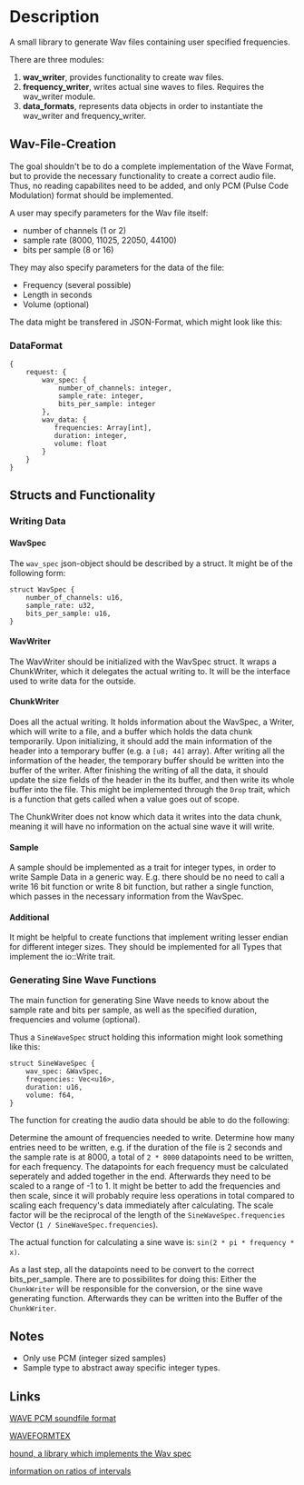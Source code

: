 # Description

A small library to generate Wav files containing user specified frequencies.

There are three modules: 
1. **wav_writer**, provides functionality to create wav files.
2. **frequency_writer**, writes actual sine waves to files. Requires the wav_writer module.
3. **data_formats**, represents data objects in order to instantiate the wav_writer and frequency_writer.

## Wav-File-Creation

The goal shouldn't be to do a complete implementation of the Wave Format, but to provide the necessary functionality to create a correct audio file. Thus, no reading capabilites need to be added, and only PCM (Pulse Code Modulation) format should be implemented.

A user may specify parameters for the Wav file itself: 
- number of channels (1 or 2)
- sample rate (8000, 11025, 22050, 44100)
- bits per sample (8 or 16)

They may also specify parameters for the data of the file:
- Frequency (several possible)
- Length in seconds
- Volume (optional)
  
The data might be transfered in JSON-Format, which might look like this:

### DataFormat

```
{
    request: {
        wav_spec: {
            number_of_channels: integer,
            sample_rate: integer,
            bits_per_sample: integer
        },
        wav_data: {
           frequencies: Array[int],
           duration: integer,
           volume: float   
        }
    }
}
```

## Structs and Functionality

### Writing Data

#### WavSpec

The `wav_spec` json-object should be described by a struct. It might be of the following form:
```
struct WavSpec {
    number_of_channels: u16,
    sample_rate: u32,
    bits_per_sample: u16,
}
```

#### WavWriter

The WavWriter should be initialized with the WavSpec struct. It wraps a ChunkWriter, which it delegates the actual writing to. It will be the interface used to write data for the outside.

#### ChunkWriter

Does all the actual writing. It holds information about the WavSpec, a Writer, which will write to a file, and a buffer which holds the data chunk temporarily.
Upon initializing, it should add the main information of the header into a temporary buffer (e.g. a `[u8; 44]` array). After writing all the information of the header, the temporary buffer should be written into the buffer of the writer.
After finishing the writing of all the data, it should update the size fields of the header in the its buffer, and then write its whole buffer into the file. This might be implemented through the `Drop` trait, which is a function that gets called when a value goes out of scope.

The ChunkWriter does not know which data it writes into the data chunk, meaning it will have no information on the actual sine wave it will write.

#### Sample

A sample should be implemented as a trait for integer types, in order to write Sample Data in a generic way. E.g. there should be no need to call a write 16 bit function or write 8 bit function, but rather a single function, which passes in the necessary information from the WavSpec.

#### Additional

It might be helpful to create functions that implement writing lesser endian for different integer sizes. They should be implemented for all Types that implement the io::Write trait.

### Generating Sine Wave Functions

The main function for generating Sine Wave needs to know about the sample rate and bits per sample, as well as the specified duration, frequencies and volume (optional).

Thus a `SineWaveSpec` struct holding this information might look something like this:

```
struct SineWaveSpec {
    wav_spec: &WavSpec,
    frequencies: Vec<u16>,
    duration: u16,
    volume: f64,
}
```

The function for creating the audio data should be able to do the following:

Determine the amount of frequencies needed to write. Determine how many entries need to be written, e.g. if the duration of the file is 2 seconds and the sample rate is at 8000, a total 
of `2 * 8000` datapoints need to be written, for each frequency. 
The datapoints for each frequency must be calculated seperately and added together in the end. Afterwards they need to be scaled to a range of -1 to 1. It might be better to add the frequencies and then scale, since it will probably require less operations in total compared to scaling each frequency's data immediately after calculating. The scale factor will be the reciprocal of the length of the `SineWaveSpec.frequencies` Vector (`1 / SineWaveSpec.frequencies`).

The actual function for calculating a sine wave is: `sin(2 * pi * frequency * x)`.

As a last step, all the datapoints need to be convert to the correct bits_per_sample. There are to possibilites for doing this: Either the `ChunkWriter` will be responsible for the conversion, or the sine wave generating function. Afterwards they can be written into the Buffer of the `ChunkWriter`.

## Notes

- Only use PCM (integer sized samples)
- Sample type to abstract away specific integer types. 

## Links

[WAVE PCM soundfile format](http://soundfile.sapp.org/doc/WaveFormat/)

[WAVEFORMTEX](https://docs.microsoft.com/en-us/previous-versions//ms713497(v=vs.85)?redirectedfrom=MSDN)

[hound, a library which implements the Wav spec](https://github.com/ruuda/hound)

[information on ratios of intervals](https://www.audiolabs-erlangen.de/resources/MIR/FMP/C5/C5S1_Intervals.html)


